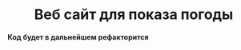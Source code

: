 <h1 align="center">
    Веб сайт  для показа погоды
</h1>
<h4>Код будет в дальнейшем рефакторится</h4>
